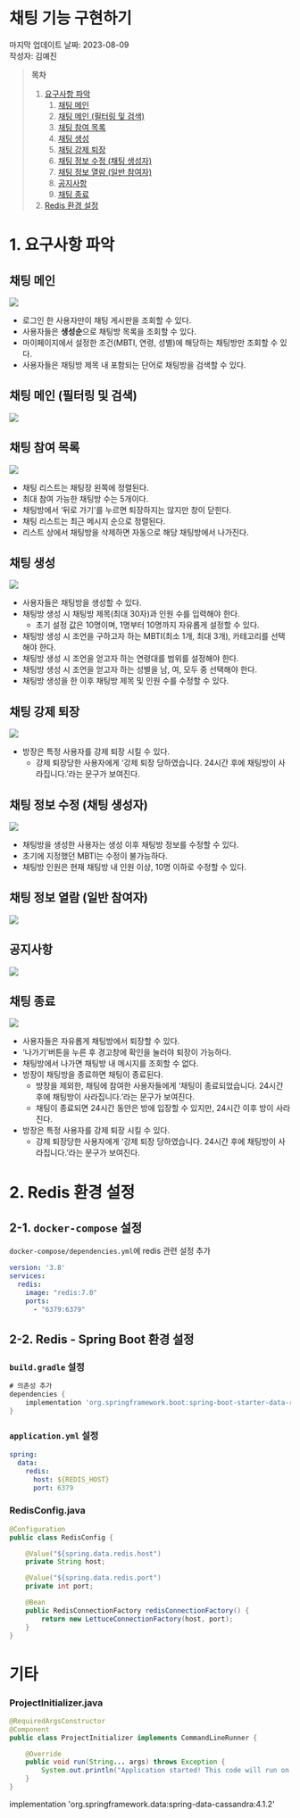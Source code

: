 # 채팅 기능 구현하기

마지막 업데이트 날짜: 2023-08-09 <br>
작성자: 김예진

> **목차**
>
> 1. [요구사항 파악](#1-요구사항-파악)
>    1. [채팅 메인](#채팅-메인)
>    2. [채팅 메인 (필터링 및 검색)](#채팅-메인-필터링-및-검색)
>    3. [채팅 참여 목록](#채팅-참여-목록)
>    4. [채팅 생성](#채팅-생성)
>    5. [채팅 강제 퇴장](#채팅-강제-퇴장)
>    6. [채팅 정보 수정 (채팅 생성자)](#채팅-정보-수정-채팅-생성자)
>    7. [채팅 정보 열람 (일반 참여자)](#채팅-정보-열람-일반-참여자)
>    8. [공지사항](#공지사항)
>    9. [채팅 종료](#채팅-종료)
> 2. [Redis 환경 설정](#2-redis-환경-설정)

# 1. 요구사항 파악

## 채팅 메인

![](images/dev41.png)

- 로그인 한 사용자만이 채팅 게시판을 조회할 수 있다.
- 사용자들은 **생성순**으로 채팅방 목록을 조회할 수 있다.
- 마이페이지에서 설정한 조건(MBTI, 연령, 성별)에 해당하는 채팅방만 조회할 수 있다.
- 사용자들은 채팅방 제목 내 포함되는 단어로 채팅방을 검색할 수 있다.

## 채팅 메인 (필터링 및 검색)

![](images/dev42.png)

## 채팅 참여 목록

![](images/dev43.png)

- 채팅 리스트는 채팅장 왼쪽에 정렬된다.
- 최대 참여 가능한 채팅방 수는 5개이다.
- 채팅방에서 ‘뒤로 가기’를 누르면 퇴장하지는 않지만 창이 닫힌다.
- 채팅 리스트는 최근 메시지 순으로 정렬된다.
- 리스트 상에서 채팅방을 삭제하면 자동으로 해당 채팅방에서 나가진다.

## 채팅 생성

![](images/dev44.png)

- 사용자들은 채팅방을 생성할 수 있다.
- 채팅방 생성 시 채팅방 제목(최대 30자)과 인원 수를 입력해야 한다.
  - 초기 설정 값은 10명이며, 1명부터 10명까지 자유롭게 설정할 수 있다.
- 채팅방 생성 시 조언을 구하고자 하는 MBTI(최소 1개, 최대 3개), 카테고리를 선택해야 한다.
- 채팅방 생성 시 조언을 얻고자 하는 연령대를 범위를 설정해야 한다.
- 채팅방 생성 시 조언을 얻고자 하는 성별을 남, 여, 모두 중 선택해야 한다.
- 채팅방 생성을 한 이후 채팅방 제목 및 인원 수를 수정할 수 있다.

## 채팅 강제 퇴장

![](images/dev45.png)

- 방장은 특정 사용자를 강제 퇴장 시킬 수 있다.
  - 강제 퇴장당한 사용자에게 ‘강제 퇴장 당하였습니다. 24시간 후에 채팅방이 사라집니다.’라는 문구가 보여진다.

## 채팅 정보 수정 (채팅 생성자)

![](images/dev46.png)

- 채팅방을 생성한 사용자는 생성 이후 채팅방 정보를 수정할 수 있다.
- 초기에 지정했던 MBTI는 수정이 불가능하다.
- 채팅방 인원은 현재 채팅방 내 인원 이상, 10명 이하로 수정할 수 있다.

## 채팅 정보 열람 (일반 참여자)

![](images/dev47.png)

## 공지사항

![](images/dev48.png)

## 채팅 종료

![](images/dev49.png)

- 사용자들은 자유롭게 채팅방에서 퇴장할 수 있다.
- ‘나가기’버튼을 누른 후 경고창에 확인을 눌러야 퇴장이 가능하다.
- 채팅방에서 나가면 채팅방 내 메시지를 조회할 수 없다.
- 방장이 채팅방을 종료하면 채팅이 종료된다.
  - 방장을 제외한, 채팅에 참여한 사용자들에게 ‘채팅이 종료되었습니다. 24시간 후에 채팅방이 사라집니다.’라는 문구가 보여진다.
  - 채팅이 종료되면 24시간 동안은 방에 입장할 수 있지만, 24시간 이후 방이 사라진다.
- 방장은 특정 사용자를 강제 퇴장 시킬 수 있다.
  - 강제 퇴장당한 사용자에게 ‘강제 퇴장 당하였습니다. 24시간 후에 채팅방이 사라집니다.’라는 문구가 보여진다.

# 2. Redis 환경 설정

## 2-1. `docker-compose` 설정
`docker-compose/dependencies.yml`에 redis 관련 설정 추가

```yaml
version: '3.8'
services:
  redis:
    image: "redis:7.0"
    ports:
      - "6379:6379"
```

## 2-2. Redis - Spring Boot 환경 설정 

### `build.gradle` 설정

```groovy
# 의존성 추가
dependencies {
    implementation 'org.springframework.boot:spring-boot-starter-data-redis:3.1.2'
}
```

### `application.yml` 설정

```yaml
spring:
  data:
    redis:
      host: ${REDIS_HOST}
      port: 6379
```

### RedisConfig.java

```java
@Configuration
public class RedisConfig {

    @Value("${spring.data.redis.host")
    private String host;

    @Value("${spring.data.redis.port")
    private int port;

    @Bean
    public RedisConnectionFactory redisConnectionFactory() {
        return new LettuceConnectionFactory(host, port);
    }
}
```

# 기타

### ProjectInitializer.java

```java
@RequiredArgsConstructor
@Component
public class ProjectInitializer implements CommandLineRunner {

    @Override
    public void run(String... args) throws Exception {
        System.out.println("Application started! This code will run on startup.");
    }
}
```

implementation 'org.springframework.data:spring-data-cassandra:4.1.2'
